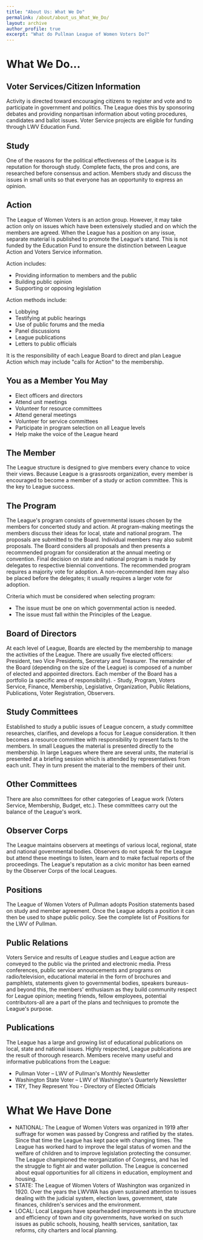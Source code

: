 ```yaml
---
title: "About Us: What We Do"
permalink: /about/about_us_What_We_Do/
layout: archive
author_profile: true
excerpt: "What do Pullman League of Women Voters Do?"
---
```


# What We Do...

## Voter Services/Citizen Information

Activity is directed toward encouraging citizens to register and vote and to participate in government and politics. The League does this by sponsoring debates and providing nonpartisan information about voting procedures, candidates and ballot issues. Voter Service projects are eligible for funding through LWV Education Fund.

## Study

One of the reasons for the political effectiveness of the League is its reputation for thorough study. Complete facts, the pros and cons, are researched before consensus and action. Members study and discuss the issues in small units so that everyone has an opportunity to express an opinion.

## Action

The League of Women Voters is an action group. However, it may take action only on issues which have been extensively studied and on which the members are agreed. When the League has a position on any issue, separate material is published to promote the League's stand. This is not funded by the Education Fund to ensure the distinction between League Action and Voters Service information.

Action includes:
* Providing information to members and the public
* Building public opinion
* Supporting or opposing legislation

Action methods include:
* Lobbying
* Testifying at public hearings
* Use of public forums and the media
* Panel discussions
* League publications
* Letters to public officials

It is the responsibility of each League Board to direct and plan League Action which may include "calls for Action" to the membership.

## You as a Member You May

* Elect officers and directors
* Attend unit meetings
* Volunteer for resource committees
* Attend general meetings
* Volunteer for service committees
* Participate in program selection on all League levels
* Help make the voice of the League heard

## The Member

The League structure is designed to give members every chance to voice their views. Because League is a grassroots organization, every member is encouraged to become a member of a study or action committee. This is the key to League success.

## The Program

The League's program consists of governmental issues chosen by the members for concerted study and action. At program-making meetings the members discuss their ideas for local, state and national program. The proposals are submitted to the Board. Individual members may also submit proposals. The Board considers all proposals and then presents a recommended program for consideration at the annual meeting or convention. Final decision on state and national program is made by delegates to respective biennial conventions. The recommended program requires a majority vote for adoption. A non-recommended item may also be placed before the delegates; it usually requires a larger vote for adoption.

Criteria which must be considered when selecting program:
* The issue must be one on which governmental action is needed.
* The issue must fall within the Principles of the League.

## Board of Directors

At each level of League, Boards are elected by the membership to manage the activities of the League. There are usually five elected officers: President, two Vice Presidents, Secretary and Treasurer. The remainder of the Board (depending on the size of the League) is composed of a number of elected and appointed directors. Each member of the Board has a portfolio (a specific area of responsibility). - Study, Program, Voters Service, Finance, Membership, Legislative, Organization, Public Relations, Publications, Voter Registration, Observers.

## Study Committees

Established to study a public issues of League concern, a study committee researches, clarifies, and develops a focus for League consideration. It then becomes a resource committee with responsibility to present facts to the members. In small Leagues the material is presented directly to the membership. In large Leagues where there are several units, the material is presented at a briefing session which is attended by representatives from each unit. They in turn present the material to the members of their unit.

## Other Committees

There are also committees for other categories of League work (Voters Service, Membership, Budget, etc.). These committees carry out the balance of the League's work.

## Observer Corps

The League maintains observers at meetings of various local, regional, state and national governmental bodies. Observers do not speak for the League but attend these meetings to listen, learn and to make factual reports of the proceedings. The League's reputation as a civic monitor has been earned by the Observer Corps of the local Leagues.

## Positions

The League of Women Voters of Pullman adopts Position statements based on study and member agreement. Once the League adopts a position it can then be used to shape public policy. See the complete list of Positions for the LWV of Pullman.

## Public Relations

Voters Service and results of League studies and League action are conveyed to the public via the printed and electronic media. Press conferences, public service announcements and programs on radio/television, educational material in the form of brochures and pamphlets, statements given to governmental bodies, speakers bureaus-and beyond this, the members' enthusiasm as they build community respect for League opinion; meeting friends, fellow employees, potential contributors-all are a part of the plans and techniques to promote the League's purpose.

## Publications

The League has a large and growing list of educational publications on local, state and national issues. Highly respected, League publications are the result of thorough research.  Members receive many useful and informative publications from the League:

* Pullman Voter – LWV of Pullman's Monthly Newsletter
* Washington State Voter – LWV of Washington's Quarterly Newsletter
* TRY, They Represent You - Directory of Elected Officials

# What We Have Done

* NATIONAL:  The League of Women Voters was organized in 1919 after suffrage for women was passed by Congress and ratified by the states. Since that time the League has kept pace with changing times. The League has worked hard to improve the legal status of women and the welfare of children and to improve legislation protecting the consumer. The League championed the reorganization of Congress, and has led the struggle to fight air and water pollution. The League is concerned about equal opportunities for all citizens in education, employment and housing.
* STATE:  The League of Women Voters of Washington was organized in 1920. Over the years the LWVWA has given sustained attention to issues dealing with the judicial system, election laws, government, state finances, children's services and the environment.
* LOCAL:  Local Leagues have spearheaded improvements in the structure and efficiency of town and city governments, have worked on such issues as public schools, housing, health services, sanitation, tax reforms, city charters and local planning.
